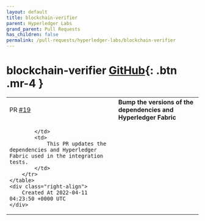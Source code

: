 ```yaml
---
layout: default
title: blockchain-verifier
parent: Hyperledger Labs
grand_parent: Pull Requests
has_children: false
permalink: /pull-requests/hyperledger-labs/blockchain-verifier
---
```


# blockchain-verifier <span class="fs-3 right-align">[GitHub](https://github.com/hyperledger-labs/blockchain-verifier){: .btn .mr-4 }</span>


<div>
    <table>
        <tr>
            <td>
                PR <a href="https://github.com/hyperledger-labs/blockchain-verifier/pull/19" class=".btn">#19</a>
            </td>
            <td>
                <b>
                    Bump the versions of the dependencies and Hyperledger Fabric
                </b>
            </td>
        </tr>
        <tr>
            <td>
                
            </td>
            <td>
                This PR updates the dependencies and Hyperledger Fabric used in the integration tests.
            </td>
        </tr>
    </table>
    <div class="right-align">
        Created At 2022-04-11 04:23:50 +0000 UTC
    </div>
</div>

